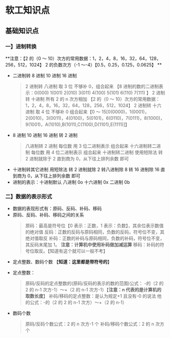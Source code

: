 # 软工知识点

## 基础知识点

### 一】进制转换

**注意：【2 的（0 ～ 10）次方的常用数据：1，2，4，8，16，32，64，128，256，512，1024】 2 的负数次方（-1 ～-4）【0.5，0.25，0.125，0.0625】 **

- 二进制转 8 进制 10 进制 16 进制
  > 2 进制转 八进制 取 3 位 不够补 0，组合起来 【8 进制的数的二进制表示：0(000) 1(001) 2(010) 3(011) 4(100) 5(101) 6(110) 7(111) 】
  > 2 进制转 十进制 所有 2 的 n 次方相加 【2 的（0 ～ 10）次方的常用数据：1，2，4，8，16，32，64，128，256，512，1024】
  > 2 进制转 十六进制 取 4 位 不够补 0 组合起来【0 ～ 15[0(0000)，1(0001)，2(0010)，3(0011)，4(0100)，5(0101)，6(0110)，7(0111)，8(1000)，9(1001)，A(1010),B(1011),C(1100),D(1101),E(1111)]】
- 8 进制 10 进制 16 进制 转 2 进制
  > 八进制转 2 进制 每位数 用 3 位二进制表示 组合起来
  > 十六进制转二进制 每位数 用 4 位二进制表示 组合起来
  > 十进制转二进制 使用短除法 转 2 进制就除于 2 直到商为 0，从下往上排列余数 即可
- 十进制转其它进制 用短除法 转 2 进制就除 2 转八进制除 8 转 16 进制除 16 直到商为 0，从下往上排列余数 即可
- 进制的表示：十进制默认 八进制 0o 十六进制 0x 二进制 0b

### 二】数据的表示形式

- 数据的表现形式有：原码、反码、补码、移码
- 原码、反码、补码、移码之间的关系
  > 原码：最高是符号位【0 表示：正数，1 表示：负数】，其余位表示数值的绝对值
  > 反码：正数的反码与原码相同，负数的反码，符号位不变，其绝对值取反
  > 补码：正数的补码与原码相同，负数的补码，符号位不变，其反码末尾加 1。 **注意：计算机中使用补码做加减运算**
  > 移码：补码的符号位取反。【知道有这个就可以一般不考】
- 定点整数、数码个数 【**知道：这里都是带符号的**】

* 定点整数：
  > 原码/反码的定点整数的(原码/反码的表示的数的范围)公式： -的（2 的 2 的 n-1 次方-1）～+（2 的 n-1 次方-1）【**注意：n 代表的是计算机的取数长度**】
  > 补码/移码的定点整数：是认为规定+1 且没有-0 的说法 他的公式：-的（2 的 2 的 n-1 次方）～+（2 的 n-1）

- 数码个数
  > 原码/反码个数公式：2 的 n 次方-1 个
  > 补码/移码个数公式：2 的 n 次方个
